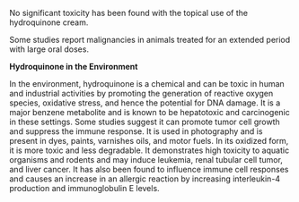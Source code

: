 No significant toxicity has been found with the topical use of the hydroquinone cream.

Some studies report malignancies in animals treated for an extended period with large oral doses.

**Hydroquinone in the Environment**

In the environment, hydroquinone is a chemical and can be toxic in human and industrial activities by promoting the generation of reactive oxygen species, oxidative stress, and hence the potential for DNA damage. It is a major benzene metabolite and is known to be hepatotoxic and carcinogenic in these settings. Some studies suggest it can promote tumor cell growth and suppress the immune response. It is used in photography and is present in dyes, paints, varnishes oils, and motor fuels. In its oxidized form, it is more toxic and less degradable. It demonstrates high toxicity to aquatic organisms and rodents and may induce leukemia, renal tubular cell tumor, and liver cancer. It has also been found to influence immune cell responses and causes an increase in an allergic reaction by increasing interleukin-4 production and immunoglobulin E levels.
